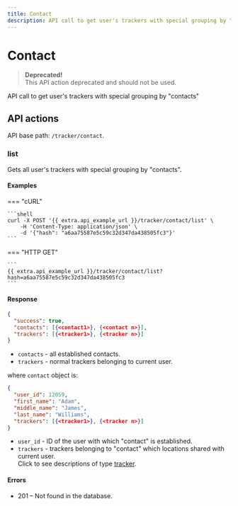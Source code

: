 ```yaml
---
title: Contact
description: API call to get user's trackers with special grouping by "contacts"
---
```


# Contact

> **Deprecated!**\
> This API action deprecated and should not be used.

API call to get user's trackers with special grouping by "contacts"

## API actions

API base path: `/tracker/contact`.

### list

Gets all user's trackers with special grouping by "contacts".

#### Examples

\=== "cURL"

````
```shell
curl -X POST '{{ extra.api_example_url }}/tracker/contact/list' \
    -H 'Content-Type: application/json' \
    -d '{"hash": "a6aa75587e5c59c32d347da438505fc3"}'
```
````

\=== "HTTP GET"

````
```
{{ extra.api_example_url }}/tracker/contact/list?hash=a6aa75587e5c59c32d347da438505fc3
```
````

#### Response

```json
{
  "success": true,
  "contacts": [{<contact1>}, {<contact n>}],
  "trackers": [{<tracker1>}, {<tracker n>}]
}
```

* `contacts` - all established contacts.
* `trackers` - normal trackers belonging to current user.

where `contact` object is:

```json
{
  "user_id": 12059,
  "first_name": "Adam",
  "middle_name": "James",
  "last_name": "Williams",
  "trackers": [{<tracker1>}, {<tracker n>}]
}
```

* `user_id` - ID of the user with which "contact" is established.
* `trackers` - trackers belonging to "contact" which locations shared with current user.\
  Click to see descriptions of type [tracker](../../introduction/resources/tracking/tracker/broken-reference/).

#### Errors

* 201 – Not found in the database.
